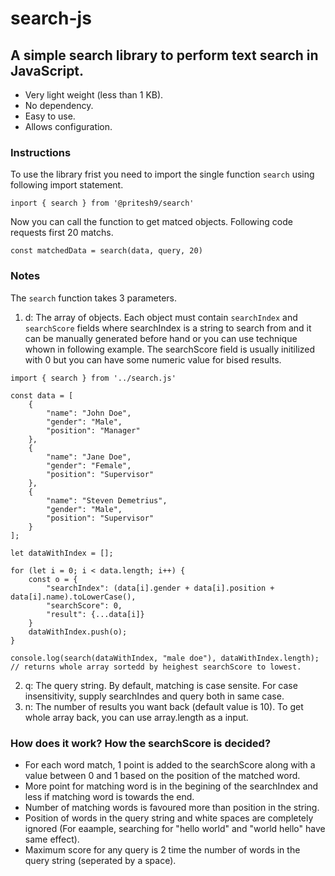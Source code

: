 # search-js
## A simple search library to perform text search in JavaScript.

* Very light weight (less than 1 KB).
* No dependency.
* Easy to use.
* Allows configuration.

### Instructions

To use the library frist you need to import the single function `search` using following import statement.
```
inport { search } from '@pritesh9/search'
```

Now you can call the function to get matced objects. Following code requests first 20 matchs.
```
const matchedData = search(data, query, 20)
```

### Notes

The `search` function takes 3 parameters.
1. d: The array of objects. Each object must contain `searchIndex` and `searchScore` fields where searchIndex is a string to search from and it can be manually generated before hand or you can use technique whown in following example. The searchScore field is usually initilized with 0 but you can have some numeric value for bised results.
```
import { search } from '../search.js'

const data = [
    {
        "name": "John Doe",
        "gender": "Male",
        "position": "Manager"
    },
    {
        "name": "Jane Doe",
        "gender": "Female",
        "position": "Supervisor"
    },
    {
        "name": "Steven Demetrius",
        "gender": "Male",
        "position": "Supervisor"
    }
];

let dataWithIndex = [];

for (let i = 0; i < data.length; i++) {
    const o = {
        "searchIndex": (data[i].gender + data[i].position + data[i].name).toLowerCase(),
        "searchScore": 0,
        "result": {...data[i]}
    }
    dataWithIndex.push(o);
}

console.log(search(dataWithIndex, "male doe"), dataWithIndex.length); // returns whole array sortedd by heighest searchScore to lowest.
```
2. q: The query string. By default, matching is case sensite. For case insensitivity, supply searchIndes and query both in same case.
3. n: The number of results you want back (default value is 10). To get whole array back, you can use array.length as a input.

### How does it work? How the searchScore is decided?

* For each word match, 1 point is added to the searchScore along with a value between 0 and 1 based on the position of the matched word.
* More point for matching word is in the begining of the searchIndex and less if matching word is towards the end.
* Number of matching words is favoured more than position in the string.
* Position of words in the query string and white spaces are completely ignored (For eaample, searching for "hello world" and "world hello" have same effect).
* Maximum score for any query is 2 time the number of words in the query string (seperated by a space).

